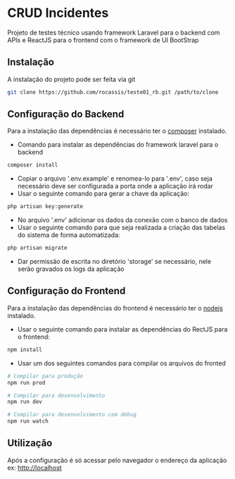 # CRUD Incidentes

Projeto de testes técnico usando framework Laravel para o backend com APIs e ReactJS para o frontend com o framework de UI BootStrap

## Instalação
A instalação do projeto pode ser feita via git
```bash
git clone https://github.com/rocassis/teste01_rb.git /path/to/clone
```
## Configuração do Backend
Para a instalação das dependências é necessário ter o [composer](https://getcomposer.org/) instalado.
- Comando para instalar as dependências do framework laravel para o backend
```bash
composer install
``` 
- Copiar o arquivo '.env.example' e renomea-lo para '.env', caso seja necessário deve ser configurada a porta onde a aplicação irá rodar
- Usar o seguinte comando para gerar a chave da aplicação:
```bash
php artisan key:generate
```
- No arquivo '.env' adicionar os dados da conexão com o banco de dados
- Usar o seguinte comando para que seja realizada a criação das tabelas do sistema de forma automatizada:

```bash
php artisan migrate
```

- Dar permissão de escrita no diretório 'storage' se necessário, nele serão gravados os logs da aplicação

## Configuração do Frontend
Para a instalação das dependências do frontend é necessário ter o [nodejs](https://nodejs.org/en/download/) instalado.

- Usar o seguinte comando para instalar as dependências do RectJS para o frontend:
```bash
npm install
```
- Usar um dos seguintes comandos para compilar os arquivos do fronted
```bash
# Compilar para produção
npm run prod

# Compilar para desenvolvimento
npm run dev

# Compilar para desenvolvimento com debug
npm run watch
```
## Utilização
Após a configuração é só acessar pelo navegador o endereço da aplicação ex: [http://localhost](http://localhost)